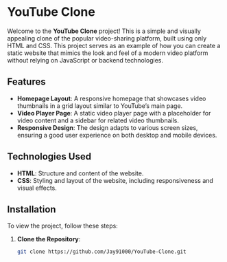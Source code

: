 # YouTube Clone

Welcome to the **YouTube Clone** project! This is a simple and visually appealing clone of the popular video-sharing platform, built using only HTML and CSS. This project serves as an example of how you can create a static website that mimics the look and feel of a modern video platform without relying on JavaScript or backend technologies.

## Features

- **Homepage Layout**: A responsive homepage that showcases video thumbnails in a grid layout similar to YouTube’s main page.
- **Video Player Page**: A static video player page with a placeholder for video content and a sidebar for related video thumbnails.
- **Responsive Design**: The design adapts to various screen sizes, ensuring a good user experience on both desktop and mobile devices.

## Technologies Used

- **HTML**: Structure and content of the website.
- **CSS**: Styling and layout of the website, including responsiveness and visual effects.

## Installation

To view the project, follow these steps:

1. **Clone the Repository**:
   ```bash
   git clone https://github.com/Jay91000/YouTube-Clone.git
   ```
